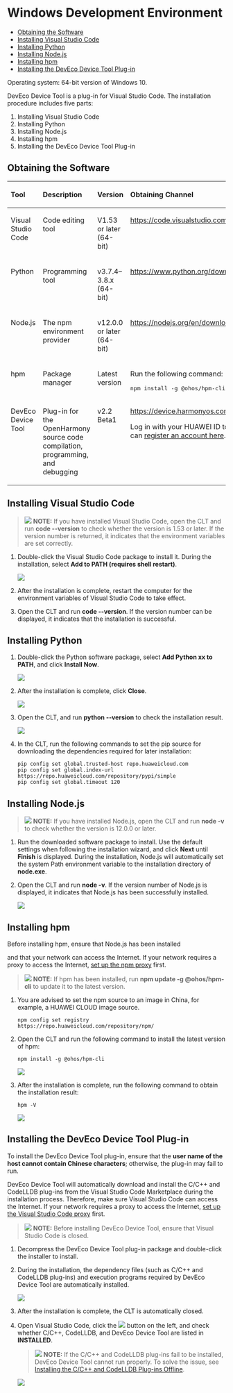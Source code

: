 # Windows Development Environment<a name="EN-US_TOPIC_0000001114978364"></a>

-   [Obtaining the Software](#en-us_topic_0000001058091994_section1483143015558)
-   [Installing Visual Studio Code](#en-us_topic_0000001058091994_section71401018163318)
-   [Installing Python](#en-us_topic_0000001058091994_section16266553175320)
-   [Installing Node.js](#en-us_topic_0000001058091994_section5353233124511)
-   [Installing hpm](#en-us_topic_0000001058091994_section173054793610)
-   [Installing the DevEco Device Tool Plug-in](#en-us_topic_0000001058091994_section4336315185716)

Operating system: 64-bit version of Windows 10.

DevEco Device Tool is a plug-in for Visual Studio Code. The installation procedure includes five parts:

1.  Installing Visual Studio Code
2.  Installing Python
3.  Installing Node.js
4.  Installing hpm
5.  Installing the DevEco Device Tool Plug-in

## Obtaining the Software<a name="en-us_topic_0000001058091994_section1483143015558"></a>

<a name="en-us_topic_0000001058091994_table12730195765616"></a>
<table><thead align="left"><tr id="en-us_topic_0000001058091994_row6730125785610"><th class="cellrowborder" valign="top" width="19.49%" id="mcps1.1.5.1.1"><p id="en-us_topic_0000001058091994_p1573065716561"><a name="en-us_topic_0000001058091994_p1573065716561"></a><a name="en-us_topic_0000001058091994_p1573065716561"></a>Tool</p>
</th>
<th class="cellrowborder" valign="top" width="20.5%" id="mcps1.1.5.1.2"><p id="en-us_topic_0000001058091994_p197306572566"><a name="en-us_topic_0000001058091994_p197306572566"></a><a name="en-us_topic_0000001058091994_p197306572566"></a>Description</p>
</th>
<th class="cellrowborder" valign="top" width="20.03%" id="mcps1.1.5.1.3"><p id="en-us_topic_0000001058091994_p373085711569"><a name="en-us_topic_0000001058091994_p373085711569"></a><a name="en-us_topic_0000001058091994_p373085711569"></a>Version</p>
</th>
<th class="cellrowborder" valign="top" width="39.98%" id="mcps1.1.5.1.4"><p id="en-us_topic_0000001058091994_p197309576566"><a name="en-us_topic_0000001058091994_p197309576566"></a><a name="en-us_topic_0000001058091994_p197309576566"></a>Obtaining Channel</p>
</th>
</tr>
</thead>
<tbody><tr id="en-us_topic_0000001058091994_row12730155765618"><td class="cellrowborder" valign="top" width="19.49%" headers="mcps1.1.5.1.1 "><p id="en-us_topic_0000001058091994_p123931728135713"><a name="en-us_topic_0000001058091994_p123931728135713"></a><a name="en-us_topic_0000001058091994_p123931728135713"></a>Visual Studio Code</p>
</td>
<td class="cellrowborder" valign="top" width="20.5%" headers="mcps1.1.5.1.2 "><p id="en-us_topic_0000001058091994_p12332194816317"><a name="en-us_topic_0000001058091994_p12332194816317"></a><a name="en-us_topic_0000001058091994_p12332194816317"></a>Code editing tool</p>
</td>
<td class="cellrowborder" valign="top" width="20.03%" headers="mcps1.1.5.1.3 "><p id="en-us_topic_0000001058091994_p711918919618"><a name="en-us_topic_0000001058091994_p711918919618"></a><a name="en-us_topic_0000001058091994_p711918919618"></a>V1.53 or later (64-bit)</p>
</td>
<td class="cellrowborder" valign="top" width="39.98%" headers="mcps1.1.5.1.4 "><p id="en-us_topic_0000001058091994_p2721438193710"><a name="en-us_topic_0000001058091994_p2721438193710"></a><a name="en-us_topic_0000001058091994_p2721438193710"></a><a href="https://code.visualstudio.com/Download" target="_blank" rel="noopener noreferrer">https://code.visualstudio.com/Download</a></p>
</td>
</tr>
<tr id="en-us_topic_0000001058091994_row187311257185619"><td class="cellrowborder" valign="top" width="19.49%" headers="mcps1.1.5.1.1 "><p id="en-us_topic_0000001058091994_p21270444579"><a name="en-us_topic_0000001058091994_p21270444579"></a><a name="en-us_topic_0000001058091994_p21270444579"></a>Python</p>
</td>
<td class="cellrowborder" valign="top" width="20.5%" headers="mcps1.1.5.1.2 "><p id="en-us_topic_0000001058091994_p547205817316"><a name="en-us_topic_0000001058091994_p547205817316"></a><a name="en-us_topic_0000001058091994_p547205817316"></a>Programming tool</p>
</td>
<td class="cellrowborder" valign="top" width="20.03%" headers="mcps1.1.5.1.3 "><p id="en-us_topic_0000001058091994_p1991315166416"><a name="en-us_topic_0000001058091994_p1991315166416"></a><a name="en-us_topic_0000001058091994_p1991315166416"></a>v3.7.4–3.8.x (64-bit)</p>
</td>
<td class="cellrowborder" valign="top" width="39.98%" headers="mcps1.1.5.1.4 "><p id="en-us_topic_0000001058091994_p1599022403"><a name="en-us_topic_0000001058091994_p1599022403"></a><a name="en-us_topic_0000001058091994_p1599022403"></a><a href="https://www.python.org/downloads/" target="_blank" rel="noopener noreferrer">https://www.python.org/downloads/</a></p>
</td>
</tr>
<tr id="en-us_topic_0000001058091994_row117316576562"><td class="cellrowborder" valign="top" width="19.49%" headers="mcps1.1.5.1.1 "><p id="en-us_topic_0000001058091994_p16405151165717"><a name="en-us_topic_0000001058091994_p16405151165717"></a><a name="en-us_topic_0000001058091994_p16405151165717"></a>Node.js</p>
</td>
<td class="cellrowborder" valign="top" width="20.5%" headers="mcps1.1.5.1.2 "><p id="en-us_topic_0000001058091994_p1773185765616"><a name="en-us_topic_0000001058091994_p1773185765616"></a><a name="en-us_topic_0000001058091994_p1773185765616"></a>The npm environment provider</p>
</td>
<td class="cellrowborder" valign="top" width="20.03%" headers="mcps1.1.5.1.3 "><p id="en-us_topic_0000001058091994_p573118572567"><a name="en-us_topic_0000001058091994_p573118572567"></a><a name="en-us_topic_0000001058091994_p573118572567"></a>v12.0.0 or later (64-bit)</p>
</td>
<td class="cellrowborder" valign="top" width="39.98%" headers="mcps1.1.5.1.4 "><p id="en-us_topic_0000001058091994_p9200911141112"><a name="en-us_topic_0000001058091994_p9200911141112"></a><a name="en-us_topic_0000001058091994_p9200911141112"></a><a href="https://nodejs.org/en/download/" target="_blank" rel="noopener noreferrer">https://nodejs.org/en/download/</a></p>
</td>
</tr>
<tr id="en-us_topic_0000001058091994_row6731105715561"><td class="cellrowborder" valign="top" width="19.49%" headers="mcps1.1.5.1.1 "><p id="en-us_topic_0000001058091994_p2081865318571"><a name="en-us_topic_0000001058091994_p2081865318571"></a><a name="en-us_topic_0000001058091994_p2081865318571"></a>hpm</p>
</td>
<td class="cellrowborder" valign="top" width="20.5%" headers="mcps1.1.5.1.2 "><p id="en-us_topic_0000001058091994_p1632215161040"><a name="en-us_topic_0000001058091994_p1632215161040"></a><a name="en-us_topic_0000001058091994_p1632215161040"></a>Package manager</p>
</td>
<td class="cellrowborder" valign="top" width="20.03%" headers="mcps1.1.5.1.3 "><p id="en-us_topic_0000001058091994_p773185715566"><a name="en-us_topic_0000001058091994_p773185715566"></a><a name="en-us_topic_0000001058091994_p773185715566"></a>Latest version</p>
</td>
<td class="cellrowborder" valign="top" width="39.98%" headers="mcps1.1.5.1.4 "><p id="en-us_topic_0000001058091994_p14731125745610"><a name="en-us_topic_0000001058091994_p14731125745610"></a><a name="en-us_topic_0000001058091994_p14731125745610"></a>Run the following command:</p>
<pre class="screen" id="en-us_topic_0000001058091994_screen54628167163"><a name="en-us_topic_0000001058091994_screen54628167163"></a><a name="en-us_topic_0000001058091994_screen54628167163"></a>npm install -g @ohos/hpm-cli</pre>
</td>
</tr>
<tr id="en-us_topic_0000001058091994_row13317205645717"><td class="cellrowborder" valign="top" width="19.49%" headers="mcps1.1.5.1.1 "><p id="en-us_topic_0000001058091994_p143411112587"><a name="en-us_topic_0000001058091994_p143411112587"></a><a name="en-us_topic_0000001058091994_p143411112587"></a>DevEco Device Tool</p>
</td>
<td class="cellrowborder" valign="top" width="20.5%" headers="mcps1.1.5.1.2 "><p id="en-us_topic_0000001058091994_p1690316506517"><a name="en-us_topic_0000001058091994_p1690316506517"></a><a name="en-us_topic_0000001058091994_p1690316506517"></a>Plug-in for the OpenHarmony source code compilation, programming, and debugging</p>
</td>
<td class="cellrowborder" valign="top" width="20.03%" headers="mcps1.1.5.1.3 "><p id="en-us_topic_0000001058091994_p113171956185715"><a name="en-us_topic_0000001058091994_p113171956185715"></a><a name="en-us_topic_0000001058091994_p113171956185715"></a>v2.2 Beta1</p>
</td>
<td class="cellrowborder" valign="top" width="39.98%" headers="mcps1.1.5.1.4 "><p id="en-us_topic_0000001058091994_p3503163074720"><a name="en-us_topic_0000001058091994_p3503163074720"></a><a name="en-us_topic_0000001058091994_p3503163074720"></a><a href="https://device.harmonyos.com/en/ide#download" target="_blank" rel="noopener noreferrer">https://device.harmonyos.com/en/ide#download</a></p>
<p id="en-us_topic_0000001058091994_p23171856135717"><a name="en-us_topic_0000001058091994_p23171856135717"></a><a name="en-us_topic_0000001058091994_p23171856135717"></a>Log in with your HUAWEI ID to download it. You can <a href="https://developer.huawei.com/consumer/en/doc/start/registration-and-verification-0000001053628148" target="_blank" rel="noopener noreferrer">register an account here</a>.</p>
</td>
</tr>
</tbody>
</table>

## Installing Visual Studio Code<a name="en-us_topic_0000001058091994_section71401018163318"></a>

>![](public_sys-resources/icon-note.gif) **NOTE:** 
>If you have installed Visual Studio Code, open the CLT and run  **code --version**  to check whether the version is 1.53 or later. If the version number is returned, it indicates that the environment variables are set correctly.

1.  Double-click the Visual Studio Code package to install it. During the installation, select  **Add to PATH \(requires shell restart\)**.

    ![](figures/en-us_image_0000001057335403.png)

2.  After the installation is complete, restart the computer for the environment variables of Visual Studio Code to take effect.
3.  Open the CLT and run  **code --version**. If the version number can be displayed, it indicates that the installation is successful.

## Installing Python<a name="en-us_topic_0000001058091994_section16266553175320"></a>

1.  Double-click the Python software package, select  **Add Python xx to PATH**, and click  **Install Now**.

    ![](figures/en-us_image_0000001096154076.png)

2.  After the installation is complete, click  **Close**.

    ![](figures/en-us_image_0000001142794291.png)

3.  Open the CLT, and run  **python --version**  to check the installation result.

    ![](figures/en-us_image_0000001143154485.png)

4.  In the CLT, run the following commands to set the pip source for downloading the dependencies required for later installation:

    ```
    pip config set global.trusted-host repo.huaweicloud.com
    pip config set global.index-url https://repo.huaweicloud.com/repository/pypi/simple
    pip config set global.timeout 120
    ```


## Installing Node.js<a name="en-us_topic_0000001058091994_section5353233124511"></a>

>![](public_sys-resources/icon-note.gif) **NOTE:** 
>If you have installed Node.js, open the CLT and run  **node -v**  to check whether the version is 12.0.0 or later.

1.  Run the downloaded software package to install. Use the default settings when following the installation wizard, and click  **Next**  until  **Finish**  is displayed. During the installation, Node.js will automatically set the system Path environment variable to the installation directory of  **node.exe**.
2.  Open the CLT and run  **node -v**. If the version number of Node.js is displayed, it indicates that Node.js has been successfully installed.

    ![](figures/en-us_image_0000001056814287.png)


## Installing hpm<a name="en-us_topic_0000001058091994_section173054793610"></a>

Before installing hpm, ensure that Node.js has been installed

and that your network can access the Internet. If your network requires a proxy to access the Internet,  [set up the npm proxy](https://device.harmonyos.com/cn/docs/ide/user-guides/npm_proxy-0000001054491032)  first.

>![](public_sys-resources/icon-note.gif) **NOTE:** 
>If hpm has been installed, run  **npm update -g @ohos/hpm-cli**  to update it to the latest version.

1.  You are advised to set the npm source to an image in China, for example, a HUAWEI CLOUD image source.

    ```
    npm config set registry https://repo.huaweicloud.com/repository/npm/
    ```

2.  Open the CLT and run the following command to install the latest version of hpm:

    ```
    npm install -g @ohos/hpm-cli
    ```

    ![](figures/en-us_image_0000001073840162.png)

3.  After the installation is complete, run the following command to obtain the installation result:

    ```
    hpm -V
    ```

    ![](figures/en-us_image_0000001100641602.png)


## Installing the DevEco Device Tool Plug-in<a name="en-us_topic_0000001058091994_section4336315185716"></a>

To install the DevEco Device Tool plug-in, ensure that the  **user name of the host cannot contain Chinese characters**; otherwise, the plug-in may fail to run.

DevEco Device Tool will automatically download and install the C/C++ and CodeLLDB plug-ins from the Visual Studio Code Marketplace during the installation process. Therefore, make sure Visual Studio Code can access the Internet. If your network requires a proxy to access the Internet,  [set up the Visual Studio Code proxy](https://device.harmonyos.com/cn/docs/ide/user-guides/vscode_proxy-0000001074231144)  first.

>![](public_sys-resources/icon-note.gif) **NOTE:** 
>Before installing DevEco Device Tool, ensure that Visual Studio Code is closed.

1.  Decompress the DevEco Device Tool plug-in package and double-click the installer to install.
2.  During the installation, the dependency files \(such as C/C++ and CodeLLDB plug-ins\) and execution programs required by DevEco Device Tool are automatically installed.

    ![](figures/en-us_image_0000001072468991.png)

3.  After the installation is complete, the CLT is automatically closed.
4.  Open Visual Studio Code, click the  ![](figures/en-us_image_0000001072757874.png)  button on the left, and check whether C/C++, CodeLLDB, and DevEco Device Tool are listed in  **INSTALLED**.

    >![](public_sys-resources/icon-note.gif) **NOTE:** 
    >If the C/C++ and CodeLLDB plug-ins fail to be installed, DevEco Device Tool cannot run properly. To solve the issue, see  [Installing the C/C++ and CodeLLDB Plug-ins Offline](https://device.harmonyos.com/en/docs/ide/user-guides/offline_plugin_install-0000001074376846).

    ![](figures/en-us_image_0000001142802505.png)


